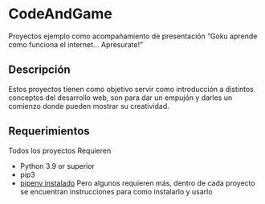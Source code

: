 # CodeAndGame
Proyectos ejemplo como acompañamiento de presentación “Goku aprende como funciona el internet... Apresurate!”

## Descripción 
Estos proyectos tienen como objetivo servir como introducción a distintos conceptos del desarrollo web, son para dar un empujón y darles un comienzo donde pueden mostrar su creatividad.
## Requerimientos
Todos los proyectos Requieren
- Python 3.9 or superior
- pip3
- [pipenv instalado](https://pypi.org/project/pipenv/)
Pero algunos requieren más, dentro de cada proyecto se encuentran instrucciones para como instalarlo y usarlo

